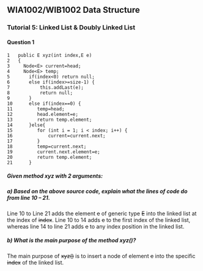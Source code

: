 ## WIA1002/WIB1002 Data Structure
### Tutorial 5: Linked List & Doubly Linked List

#### Question 1
```plaintext
1   public E xyz(int index,E e)
2   {
3     Node<E> current=head;
4     Node<E> temp;
5       if(index<0) return null;
6       else if(index>=size-1) {
7           this.addLast(e);
8           return null;
9       }
10      else if(index==0) {
11         temp=head;
12         head.element=e;
13         return temp.element;
14      }else{
15         for (int i = 1; i < index; i++) {
16             current=current.next;
17         }
18         temp=current.next;
19         current.next.element=e;
20         return temp.element;
21      }
```

##### Given method xyz with 2 arguments:
##### a) Based on the above source code, explain what the lines of code do from line 10 – 21.

Line 10 to Line 21 adds the element ~~e~~ of generic type ~~E~~ into the linked list at the index of ~~index~~. Line 10 to 14 adds ~~e~~ to the first index of the linked list, whereas line 14 to line 21 adds ~~e~~ to any index position in the linked list.


##### b) What is the main purpose of the method xyz()?

The main purpose of ~~xyz()~~ is to insert a node of element ~~e~~ into the specific ~~index~~ of the linked list.

